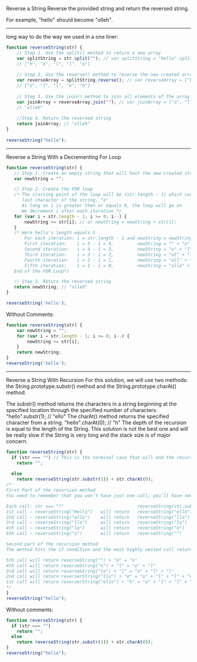 Reverse a String
Reverse the provided string and return the reversed string.

For example, "hello" should become "olleh".


-------

long way to do the way we used in a one liner:
```js
function reverseString(str) {
    // Step 1. Use the split() method to return a new array
    var splitString = str.split(""); // var splitString = "hello".split("");
    // ["h", "e", "l", "l", "o"]
 
    // Step 2. Use the reverse() method to reverse the new created array
    var reverseArray = splitString.reverse(); // var reverseArray = ["h", "e", "l", "l", "o"].reverse();
    // ["o", "l", "l", "e", "h"]
 
    // Step 3. Use the join() method to join all elements of the array into a string
    var joinArray = reverseArray.join(""); // var joinArray = ["o", "l", "l", "e", "h"].join("");
    // "olleh"
    
    //Step 4. Return the reversed string
    return joinArray; // "olleh"
}
 
reverseString("hello");
```
-------------


 Reverse a String With a Decrementing For Loop
 ```js
function reverseString(str) {
    // Step 1. Create an empty string that will host the new created string
    var newString = "";
 
    // Step 2. Create the FOR loop
    /* The starting point of the loop will be (str.length - 1) which corresponds to the 
       last character of the string, "o"
       As long as i is greater than or equals 0, the loop will go on
       We decrement i after each iteration */
    for (var i = str.length - 1; i >= 0; i--) { 
        newString += str[i]; // or newString = newString + str[i];
    }
    /* Here hello's length equals 5
        For each iteration: i = str.length - 1 and newString = newString + str[i]
        First iteration:    i = 5 - 1 = 4,         newString = "" + "o" = "o"
        Second iteration:   i = 4 - 1 = 3,         newString = "o" + "l" = "ol"
        Third iteration:    i = 3 - 1 = 2,         newString = "ol" + "l" = "oll"
        Fourth iteration:   i = 2 - 1 = 1,         newString = "oll" + "e" = "olle"
        Fifth iteration:    i = 1 - 1 = 0,         newString = "olle" + "h" = "olleh"
    End of the FOR Loop*/
 
    // Step 3. Return the reversed string
    return newString; // "olleh"
}
 
reverseString('hello');
```


Without Comments:
```js
function reverseString(str) {
    var newString = "";
    for (var i = str.length - 1; i >= 0; i--) {
        newString += str[i];
    }
    return newString;
}
reverseString('hello');
```
---------------

Reverse a String With Recursion
For this solution, we will use two methods: the String.prototype.substr() method and the String.prototype.charAt() method.

The substr() method returns the characters in a string beginning at the specified location through the specified number of characters.
"hello".substr(1); // "ello"
The charAt() method returns the specified character from a string.
"hello".charAt(0); // "h"
The depth of the recursion is equal to the length of the String. This solution is not the best one and will be really slow if the String is very long and the stack size is of major concern.

```js
function reverseString(str) {
  if (str === "") // This is the terminal case that will end the recursion
    return "";
  
  else
    return reverseString(str.substr(1)) + str.charAt(0);
/* 
First Part of the recursion method
You need to remember that you won’t have just one call, you’ll have several nested calls

Each call: str === "?"        	                  reverseString(str.subst(1))     + str.charAt(0)
1st call – reverseString("Hello")   will return   reverseString("ello")           + "h"
2nd call – reverseString("ello")    will return   reverseString("llo")            + "e"
3rd call – reverseString("llo")     will return   reverseString("lo")             + "l"
4th call – reverseString("lo")      will return   reverseString("o")              + "l"
5th call – reverseString("o")       will return   reverseString("")               + "o"

Second part of the recursion method
The method hits the if condition and the most highly nested call returns immediately

5th call will return reverseString("") + "o" = "o"
4th call will return reverseString("o") + "l" = "o" + "l"
3rd call will return reverseString("lo") + "l" = "o" + "l" + "l"
2nd call will return reverserString("llo") + "e" = "o" + "l" + "l" + "e"
1st call will return reverserString("ello") + "h" = "o" + "l" + "l" + "e" + "h" 
*/
}
reverseString("hello");
```

Without comments:
```js
function reverseString(str) {
  if (str === "")
    return "";
  else
    return reverseString(str.substr(1)) + str.charAt(0);
}
reverseString("hello");
```
